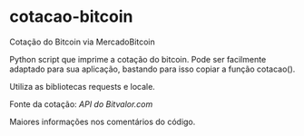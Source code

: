 # cotacao-bitcoin
Cotação do Bitcoin via MercadoBitcoin

Python script que imprime a cotação do bitcoin. Pode ser facilmente adaptado para sua aplicação, bastando para isso copiar a função cotacao().

Utiliza as bibliotecas requests e locale. 

Fonte da cotação: *API do Bitvalor.com*

Maiores informações nos comentários do código.
